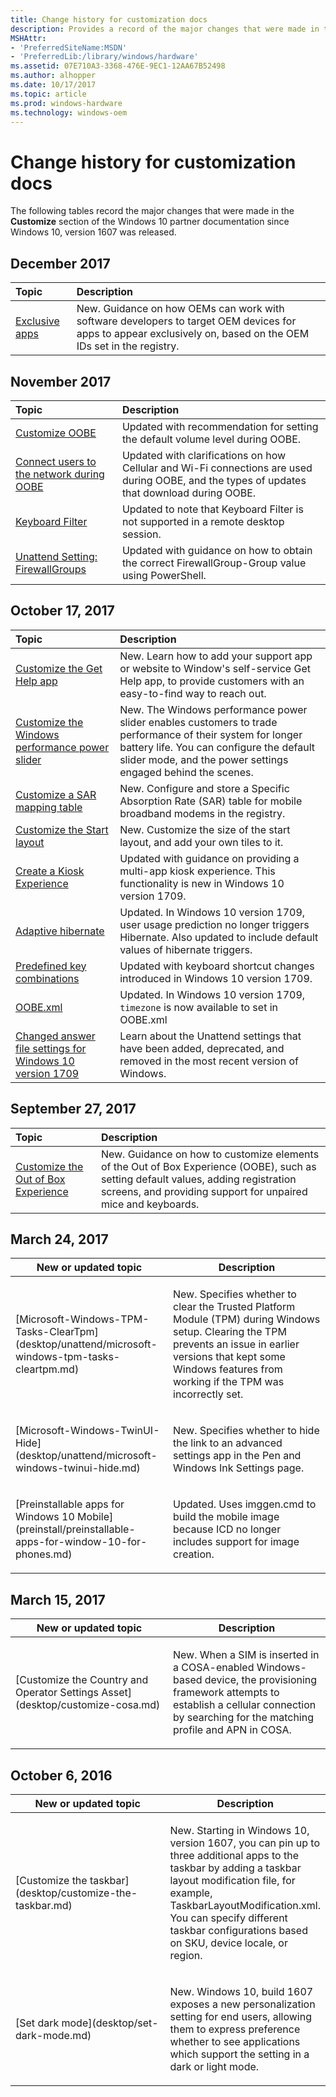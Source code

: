 ```yaml
---
title: Change history for customization docs
description: Provides a record of the major changes that were made in the Customize section of the Windows 10 partner documentation.
MSHAttr:
- 'PreferredSiteName:MSDN'
- 'PreferredLib:/library/windows/hardware'
ms.assetid: 07E710A3-3368-476E-9EC1-12AA67B52498
ms.author: alhopper
ms.date: 10/17/2017
ms.topic: article
ms.prod: windows-hardware
ms.technology: windows-oem
---
```

# Change history for customization docs

The following tables record the major changes that were made in the **Customize** section of the Windows 10 partner documentation since Windows 10, version 1607 was released.

## December 2017

| Topic                                          | Description                                                                                        |
|:-----------------------------------------------|:---------------------------------------------------------------------------------------------------|
| [Exclusive apps](preinstall/exclusive-apps.md) | New. Guidance on how OEMs can work with software developers to target OEM devices for apps to appear exclusively on, based on the OEM IDs set in the registry.    |

## November 2017

| Topic                                          | Description                                                                                        |
|:-----------------------------------------------|:---------------------------------------------------------------------------------------------------|
| [Customize OOBE](desktop/customize-oobe.md)    | Updated with recommendation for setting the default volume level during OOBE.                      |
| [Connect users to the network during OOBE](desktop/connect-to-network.md) | Updated with clarifications on how Cellular and Wi-Fi connections are used during OOBE, and the types of updates that download during OOBE.   |
| [Keyboard Filter](enterprise/keyboard-filter.md)     | Updated to note that Keyboard Filter is not supported in a remote desktop session.           |
| [Unattend Setting: FirewallGroups](desktop/unattend/networking-mpssvc-svcfirewallgroups.md)   | Updated with guidance on how to obtain the correct FirewallGroup-Group value using PowerShell.    |

## October 17, 2017

| Topic                                      | Description                                                                                        |
|:-------------------------------------------|:---------------------------------------------------------------------------------------------------|
| [Customize the Get Help app](desktop/customize-get-help-app.md)    | New. Learn how to add your support app or website to Window's self-service Get Help app, to provide customers with an easy-to-find way to reach out. |
| [Customize the Windows performance power slider](desktop/customize-power-slider.md) | New. The Windows performance power slider enables customers to trade performance of their system for longer battery life. You can configure the default slider mode, and the power settings engaged behind the scenes. |
| [Customize a SAR mapping table](desktop/customize-sar-mapping-table.md) | New. Configure and store a Specific Absorption Rate (SAR) table for mobile broadband modems in the registry. |
| [Customize the Start layout](desktop/customize-start-layout.md) | New. Customize the size of the start layout, and add your own tiles to it. |
| [Create a Kiosk Experience](enterprise/create-a-kiosk-image.md) | Updated with guidance on providing a multi-app kiosk experience. This functionality is new in Windows 10 version 1709. |
| [Adaptive hibernate](power-settings/adaptive-hibernate.md) | Updated. In Windows 10 version 1709, user usage prediction no longer triggers Hibernate. Also updated to include default values of hibernate triggers. |
| [Predefined key combinations](enterprise/predefined-key-combinations.md) | Updated with keyboard shortcut changes introduced in Windows 10 version 1709. |
| [OOBE.xml](desktop/oobexml.md) | Updated. In Windows 10 version 1709, `timezone` is now available to set in OOBE.xml |
| [Changed answer file settings for Windows 10 version 1709](desktop/unattend/changed-answer-file-settings-for-windows-10-build-1709.md) | Learn about the Unattend settings that have been added, deprecated, and removed in the most recent version of Windows. |

## September 27, 2017

| Topic                                      | Description                                                                                        |
|:-------------------------------------------|:---------------------------------------------------------------------------------------------------|
| [Customize the Out of Box Experience](desktop/customize-oobe.md) | New. Guidance on how to customize elements of the Out of Box Experience (OOBE), such as setting default values, adding registration screens, and providing support for unpaired mice and keyboards. |

## March 24, 2017

<table>
<colgroup>
<col width="50%" />
<col width="50%" />
</colgroup>
<thead>
<tr class="header">
<th>New or updated topic</th>
<th>Description</th>
</tr>
</thead>
<tbody>
<tr class="even">
<td><p>[Microsoft-Windows-TPM-Tasks-ClearTpm](desktop/unattend/microsoft-windows-tpm-tasks-cleartpm.md)</p></td>
<td><p>New. Specifies whether to clear the Trusted Platform Module (TPM) during Windows setup. Clearing the TPM prevents an issue in earlier versions that kept some Windows features from working if the TPM was incorrectly set.</p></td>
</tr>
<tr class="odd">
<td><p>[Microsoft-Windows-TwinUI-Hide](desktop/unattend/microsoft-windows-twinui-hide.md)</p></td>
<td><p>New. Specifies whether to hide the link to an advanced settings app in the Pen and Windows Ink Settings page.</p></td>
</tr>
<tr class="even">
<td><p>[Preinstallable apps for Windows 10 Mobile](preinstall/preinstallable-apps-for-window-10-for-phones.md)</p></td>
<td><p>Updated. Uses imggen.cmd to build the mobile image because ICD no longer includes support for image creation. </p></td>
</tr>
</tbody>
</table>

## March 15, 2017

<table>
<colgroup>
<col width="50%" />
<col width="50%" />
</colgroup>
<thead>
<tr class="header">
<th>New or updated topic</th>
<th>Description</th>
</tr>
</thead>
<tbody>
<tr class="odd">
<td><p>[Customize the Country and Operator Settings Asset](desktop/customize-cosa.md)</p></td>
<td><p>New. When a SIM is inserted in a COSA-enabled Windows-based device, the provisioning framework attempts to establish a cellular connection by searching for the matching profile and APN in COSA.</p></td>
</tr>

</tbody>
</table>

## October 6, 2016


<table>
<colgroup>
<col width="50%" />
<col width="50%" />
</colgroup>
<thead>
<tr class="header">
<th>New or updated topic</th>
<th>Description</th>
</tr>
</thead>
<tbody>
<tr class="odd">
<td><p>[Customize the taskbar](desktop/customize-the-taskbar.md)</p></td>
<td><p>New. Starting in Windows 10, version 1607, you can pin up to three additional apps to the taskbar by adding a taskbar layout modification file, for example, TaskbarLayoutModification.xml. You can specify different taskbar configurations based on SKU, device locale, or region.</p></td>
</tr>
<tr class="even">
<td><p>[Set dark mode](desktop/set-dark-mode.md)</p></td>
<td><p>New. Windows 10, build 1607 exposes a new personalization setting for end users, allowing them to express preference whether to see applications which support the setting in a dark or light mode.</p></td>
</tr>
</tbody>
</table>
